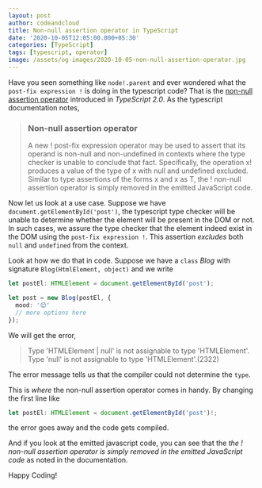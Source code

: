 ```yaml
---
layout: post
author: codeandcloud
title: Non-null assertion operator in TypeScript
date: '2020-10-05T12:05:00.000+05:30'
categories: [TypeScript]
tags: [typescript, operator]
image: /assets/og-images/2020-10-05-non-null-assertion-operator.jpg
---
```


Have you seen something like `node!.parent` and ever wondered what the `post-fix expression !` is doing in the typescript code? That is the [non-null assertion operator][1] introduced in *TypeScript 2.0*. As the typescript documentation notes,


> ### Non-null assertion operator
>
> A new ! post-fix expression operator may be used to assert that its operand is non-null and non-undefined in contexts where the type checker is unable to conclude that fact. Specifically, the operation x! produces a value of the type of x with null and undefined excluded. Similar to type assertions of the forms <T>x and x as T, the ! non-null assertion operator is simply removed in the emitted JavaScript code.

Now let us look at a use case. Suppose we have `document.getElementById('post')`, the typescript type checker will be unable to determine whether the element will be present in the DOM or not. In such cases, we assure the type checker that the element indeed exist in the DOM using the `post-fix expression !`. This assertion *excludes* both `null` and `undefined` from the context. 

Look at how we do that in code. Suppose we have a `class` *Blog* with signature `Blog(HtmlElement, object)` and we write

```ts
let postEl: HTMLElement = document.getElementById('post');

let post = new Blog(postEl, {
  mood: '😊'
  // more options here
});
```

We will get the error,

> Type 'HTMLElement | null' is not assignable to type 'HTMLElement'.  
> Type 'null' is not assignable to type 'HTMLElement'.(2322)

The error message tells us that the compiler could not determine the `type`.

This is *where* the non-null assertion operator comes in handy. By changing the first line like

```ts
let postEl: HTMLElement = document.getElementById('post')!;
```
the error goes away and the code gets compiled.

And if you look at the emitted javascript code, you can see that the *the ! non-null assertion operator is simply removed in the emitted JavaScript code* as noted in the documentation.

Happy Coding!

[1]: https://www.typescriptlang.org/docs/handbook/release-notes/typescript-2-0.html#non-null-assertion-operator

